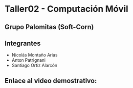 # Taller02 - Computación Móvil
## Grupo Palomitas (Soft-Corn)

## Integrantes
- Nicolás Montaño Arias
- Anton Patrignani
- Santiago Ortiz Alarcón

## Enlace al video demostrativo:
